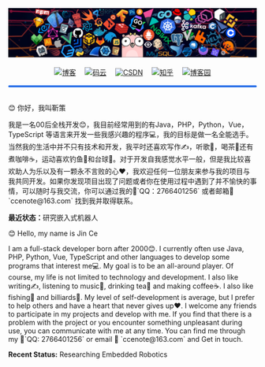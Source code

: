 <div  style="text-align:center">
	<img src="images/bg.png" alt="jince-boy">
<div>
<br>
<div style="text-align:center">
<a href="https://blog.ccenote.com/" target="_blank"><img src="https://img.shields.io/badge/CCNOTE-博客-blue" alt="博客"/></a>&emsp;
<a href="https://gitee.com/ChinaClowns" target="_blank"><img src="https://img.shields.io/badge/Gitee-码云-red" alt="码云"/></a>&emsp;
<a href="https://blog.csdn.net/qq_42723113" target="_blank"><img src="https://img.shields.io/badge/CSDN-论坛-c32136" alt="CSDN" /></a>&emsp;
<a href="https://www.zhihu.com/people/chinaclown" target="_blank"><img src="https://img.shields.io/badge/Zhihu-知乎-blue" alt="知乎"/></a>&emsp;
<a href="https://www.cnblogs.com/ccenote/" target="_blank"><img src="https://img.shields.io/badge/CnBlog-博客园-green" alt="博客园"/></a>
</div>
<br>
<div style="border:2px solid #2A70E8;background-color:#2A70E8;border-radius:2px;"></div>
<br>
<div style="text-align:left;">
    <p>😊 你好，我叫靳策</p>
	<p>
我是一名00后全栈开发😊，我目前经常用到的有Java，PHP，Python，Vue，TypeScript 等语言来开发一些我感兴趣的程序💻，我的目标是做一名全能选手。当然我的生活中并不只有技术和开发，我平时还喜欢写作✍️，听歌🎵，喝茶🍵还有煮咖啡☕，运动喜欢钓鱼🎣和台球🎱。对于开发自我感觉水平一般，但是我比较喜欢助人为乐以及有一颗永不言败的心❤️，我欢迎任何一位朋友来参与我的项目与我共同开发。如果你发现项目出现了问题或者你在使用过程中遇到了并不愉快的事情，可以随时与我交流，你可以通过我的🐧`QQ：2766401256` 或者邮箱📮 `ccenote@163.com` 找到我并取得联系。
    </p>
<p><strong>最近状态：</strong>研究嵌入式机器人</p>
<p>😊 Hello, my name is Jin Ce</p>
	<p>
I am a full-stack developer born after 2000😊. I currently often use Java, PHP, Python, Vue, TypeScript and other languages to develop some programs that interest me💻. My goal is to be an all-around player. Of course, my life is not limited to technology and development. I also like writing✍️, listening to music🎵, drinking tea🍵 and making coffee☕. I also like fishing🎣 and billiards🎱. My level of self-development is average, but I prefer to help others and have a heart that never gives up❤️. I welcome any friends to participate in my projects and develop with me. If you find that there is a problem with the project or you encounter something unpleasant during use, you can communicate with me at any time. You can find me through my 🐧`QQ: 2766401256` or email 📮 `ccenote@163.com` and Get in touch.
    </p>
<p><strong>Recent Status:</strong> Researching Embedded Robotics</p>
</div>


